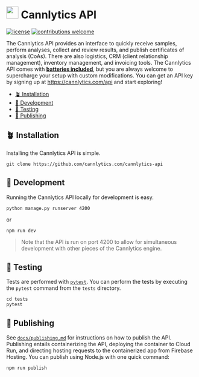 # <img height="32" alt="" src="https://cannlytics.com/static/cannlytics_website/images/logos/cannlytics_calyx_detailed.svg"> Cannlytics API

[![license](https://img.shields.io/badge/License-MIT-brightgreen.svg)](https://opensource.org/licenses/MIT)
[![contributions welcome](https://img.shields.io/badge/contributions-welcome-brightgreen.svg)](https://github.com/cannlytics/cannlytics-api/fork)


The Cannlytics API provides an interface to quickly receive samples, perform analyses, collect and review results, and publish certificates of analysis (CoAs). There are also logistics, CRM (client relationship management), inventory management, and invoicing tools. The Cannlytics API comes with [**batteries included**](https://cannlytics.com/support/), but you are always welcome to supercharge your setup with custom modifications. You can get an API key by signing up at <https://cannlytics.com/api> and start exploring!

- [🪴 Installation](#installation)
- [🚜 Development](#development)
- [🧪 Testing](#testing)
- [🚀 Publishing](#publishing)

## 🪴 Installation<a name="installation"></a>

Installing the Cannlytics API is simple.

```shell
git clone https://github.com/cannlytics.com/cannlytics-api
```

## 🚜 Development<a name="development"></a>

Running the Cannlytics API locally for development is easy.

```shell
python manage.py runserver 4200
```

or

```shell
npm run dev
```

> Note that the API is run on port 4200 to allow for simultaneous development with other pieces of the Cannlytics engine.

## 🧪 Testing<a name="testing"></a>

Tests are performed with [`pytest`](https://docs.pytest.org/en/stable/). You can perform the tests by executing the `pytest` command from the `tests` directory.

```shell
cd tests
pytest
```

## 🚀 Publishing<a name="publishing"></a>

See [`docs/publishing.md`](docs/publishing.md) for instructions on how to publish the API. Publishing entails containerizing the API, deploying the container to Cloud Run, and directing hosting requests to the containerized app from Firebase Hosting. You can publish using Node.js with one quick command:

```shell
npm run publish
```

